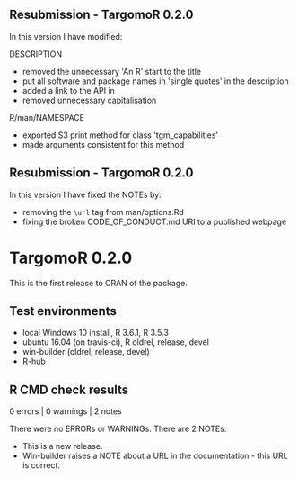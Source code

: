 ## Resubmission - TargomoR 0.2.0

In this version I have modified:

DESCRIPTION
- removed the unnecessary 'An R' start to the title
- put all software and package names in 'single quotes' in the description
- added a link to the API in <angle brackets>
- removed unnecessary capitalisation

R/man/NAMESPACE
- exported S3 print method for class 'tgm_capabilities'
- made arguments consistent for this method

## Resubmission - TargomoR 0.2.0

In this version I have fixed the NOTEs by:

- removing the `\url` tag from man/options.Rd
- fixing the broken CODE_OF_CONDUCT.md URI to a published webpage

# TargomoR 0.2.0

This is the first release to CRAN of the package.

## Test environments
* local Windows 10 install, R 3.6.1, R 3.5.3
* ubuntu 16.04 (on travis-ci), R oldrel, release, devel
* win-builder (oldrel, release, devel)
* R-hub

## R CMD check results

0 errors | 0 warnings | 2 notes

There were no ERRORs or WARNINGs. There are 2 NOTEs:

* This is a new release.
* Win-builder raises a NOTE about a URL in the documentation - this URL is correct.
